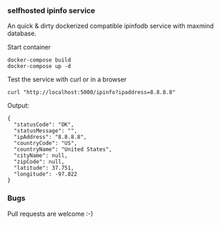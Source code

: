 ### selfhosted ipinfo service

An quick & dirty dockerized compatible ipinfodb service with maxmind database.

Start container
```
docker-compose build
docker-compose up -d
```
Test the service with curl or in a browser
```
curl "http://localhost:5000/ipinfo?ipaddress=8.8.8.8"
```
Output:
```
{
  "statusCode": "OK",
  "statusMessage": "",
  "ipAddress": "8.8.8.8",
  "countryCode": "US",
  "countryName": "United States",
  "cityName": null,
  "zipCode": null,
  "latitude": 37.751,
  "longitude": -97.822
}
```

### Bugs

Pull requests are welcome :-)
